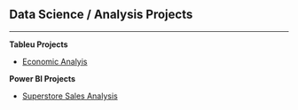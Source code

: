 ## Data Science / Analysis Projects

---
**Tableu Projects**
- [Economic Analyis](https://github.com/Nagiotis/DS-Projects/tree/main/Tableau/Economic%20Analysis)

**Power BI Projects**
- [Superstore Sales Analysis](https://github.com/Nagiotis/DS-Projects/tree/main/Power%20BI/Superstore%20Sales%20Analysis)
